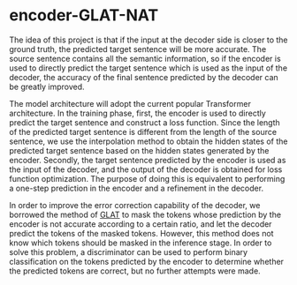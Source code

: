 # encoder-GLAT-NAT
The idea of this project is that if the input at the decoder side is closer to the ground truth, the predicted target sentence will be more accurate. 
The source sentence contains all the semantic information, so if the encoder is used to directly predict the target sentence which is used as the input of the decoder, 
the accuracy of the final sentence predicted by the decoder can be greatly improved.


The model architecture will adopt the current popular Transformer architecture. 
In the training phase, first, the encoder is used to directly predict the target sentence and construct a loss function. 
Since the length of the predicted target sentence is different from the length of the source sentence, 
we use the interpolation method to obtain the hidden states of the predicted target sentence based on the hidden states generated by the encoder. 
Secondly, the target sentence predicted by the encoder is used as the input of the decoder, and the output of the decoder is obtained for loss function optimization. 
The purpose of doing this is equivalent to performing a one-step prediction in the encoder and a refinement in the decoder.


In order to improve the error correction capability of the decoder, 
we borrowed the method of [GLAT](https://arxiv.org/pdf/2008.07905.pdf) to mask the tokens whose prediction by the encoder is not accurate according to a certain ratio, 
and let the decoder predict the tokens of the masked tokens. However, this method does not know which tokens should be masked in the inference stage. 
In order to solve this problem, a discriminator can be used to perform binary classification on the tokens predicted by the encoder to determine whether 
the predicted tokens are correct, but no further attempts were made.
